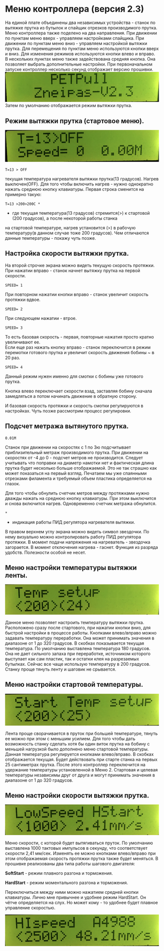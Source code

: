 # Меню контроллера (версия 2.3)

На единой плате объединены два независимых устройства - станок по вытяжке прутка из бутылок и спайщик отрезков производимого прутка. Меню контроллера также поделено на два направления. При движении по пунктам меню вверх - управляем настройками спайщика.  При движении по пунктам меню вниз - управляем настройкой вытяжки прутка. 
Для перемещения по пунктам меню используются кнопки вверх и вниз.
Для изменения режимов используются кнопки влево и вправо. 
В нескольких пунктах меню также задействована средняя кнопка. Она позволяет выбрать дополнительные настройки. 
При первоначальном запуске контроллер несколько секунд отображает версию прошивки.
![ver](img/ver.jpg)
Затем по умолчанию отображается режим вытяжки прутка.

## Режим вытяжки прутка (стартовое меню).
![start](img/start.jpg)
```
T=13 > OFF
```
текущая температура нагревателя вытяжки прутка(13 градусов). Нагрев выключен(OFF). Для того чтобы включить нагрев - нужно однократно нажать среднюю кнопку клавиатуры. Первая строка сменится на примерно такую:
```
T=13 >200>200C *
```
- где текущая температура(13 градусов) стремится(>) к стартовой (200 градусов), а после некоторой работы станка 

на стартовой температуре, нагрев установится (>) в рабочую температуру(в данном случае тоже 200 градусов).  Чем отличаются данные температуры - покажу чуть позже.

## Настройка скорости вытяжки прутка. 
На второй строчке экрана можно видеть текущую скорость протяжки. При нажатии  вправо - станок начнет вытяжку прутка на первой скорости. 
```
SPEED= 1
```
При повторном нажатии кнопки вправо - станок увеличит скорость протяжки вдвое.
```
SPEED= 2
```
При следующем нажатии - втрое.
```
SPEED= 3
```
То есть базовая скорость - первая, повторные нажатия просто кратно увеличивают ее.  
Если еще раз нажать кнопку вправо -  станок переключится в режим перемотки готового прутка и увеличит скорость движения бобины ~ в 20 раз.
```
SPEED= 4
```
Данный режим нужен именно для смотки с бобины уже готового прутка. 

Кнопка влево переключает скорости взад, заставляя бобину сначала замедляться а потом начинать движение в обратную сторону.  

И базовая скорость протяжки и скорость смотки регулируются в настройках. Чуть позже рассмотрим процесс регулировки. 

## Подсчет метража вытянутого прутка. 
```
0.01M
```
Станок при движении на скоростях с 1 по 3ю подсчитывает приблизительный метраж производимого прутка. При движении на скоростях от -4 до 0 - подсчет метров не производится. Следует учитывать что поправки на диаметр намотки нет и фактическая длина прутка будет несколько больше отображаемой. Это не так страшно как может показаться на первый взгляд. Печатаем мы уже спаянными отрезками филамента и требуемый объем пластика определяется на глазок.

Для того чтобы обнулить счетчик метров между протяжками нужно дважды нажать на среднюю кнопку клавиатуры. При этом выключится и снова включится нагрев. Одновременно счетчик метража обнулится.

```
*
```
- индикация работы ПИД регулятора нагревателя вытяжки. 

В правом верхнем углу экрана можно видеть символ звездочки.  По нему визуально можно контролировать работу ПИД регулятора протяжки. В момент подачи напряжения на нагреватель - звездочка загорается. В момент отключения нагрева - гаснет. Функция из разряда удобств. Полезности особой не несет.  

## Меню настройки температуры вытяжки ленты.

![temp](img/temp.jpg)

Данное меню  позволяет настроить температуру вытяжки прутка.  Расположено сразу после стартового, при нажатии кнопки вниз, для быстрой настройки в процессе работы. 
Кнопками влево/вправо можно задавать температуру переработки. Она может принимать значения в диапазоне от 1 до 320 градусов. В скобках показывается текущая температура. 
По умолчанию  выставлена температура 180 градусов. Она не дает сильного запаха при переработке, источником которого выступает как сам пластик, так и остатки клея на разрезаемых бутылках. Сейчас все чаще использую температуру в 200 градусов. Станку проще тянуть ленту и шаговик не срывается.  

## Меню настройки стартовой температуры.

![start_temp](img/start_temp.jpg)

Лента проще сворачивается в пруток при большей температуре, тянуть ее можно при этом с меньшим усилием. Для того чтобы дать возможность станку сделать хотя бы один виток прутка на бобину с меньшей нагрузкой было дополнено меню стартовой температуры.  Данная температура регулируется кнопками влево/вправо. В скобках отображается текущая. Будет действовать при старте станка на первых 25 сантиметрах прутка. После этого контроллер переключится на удержание температуры установленной в Меню 2. Стартовая и целевая температуры независимы друг от друга и могут принимать значения в диапазоне от 1 до 320 градусов. 

## Меню настройки скорости вытяжки прутка. 
![speed](img/speed.jpg)

Меню скорости, с которой будет вытягиваться пруток.  По умолчанию выставлена 1000 тактовых импульсов в секунду, что соответствует скорости 2,41 мм/сек.  Изменять ее можно кнопками влево/вправо при этом отображаемая скорость протяжки прутка также будет меняться. 
В прошивке реализованы два типа работы шагового двигателя:

**SoftStart** - режим плавного разгона и торможения.

**HardStart** - режим моментального разгона и торможения.

Переключиться между ними можно нажатием средней кнопки клавиатуры. 
Лично мне привычнее и удобнее режим HardStart. Он чётче определяется на слух. Но может кому - то удобнее будет плавное управление скоростью.

![hi_speed](img/hi_speed.jpg)

